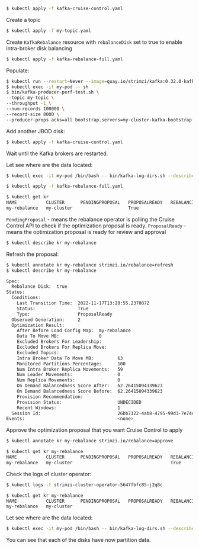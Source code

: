 ```bash
$ kubectl apply -f kafka-cruise-control.yaml
```

Create a topic

```bash
$ kubectl apply -f my-topic.yaml
```

Create `KafkaRebalance` resource with `rebalanceDisk` set to true to enable intra-broker disk balancing
```bash
$ kubectl apply -f kafka-rebalance-full.yaml
```

Populate:

```bash
$ kubectl run --restart=Never --image=quay.io/strimzi/kafka:0.32.0-kafka-3.3.1 my-pod -- /bin/sh -c "sleep 14400"
$ kubectl exec -it my-pod -- sh 
$ bin/kafka-producer-perf-test.sh \
--topic my-topic \
--throughput -1 \
--num-records 100000 \
--record-size 8000 \
--producer-props acks=all bootstrap.servers=my-cluster-kafka-bootstrap:9092
```

Add another JBOD disk:

```bash
$ kubectl apply -f kafka-cruise-control.yaml
```

Wait until the Kafka brokers are restarted.

Let see where are the data located:

```bash
$ kubectl exec -it my-pod /bin/bash -- bin/kafka-log-dirs.sh --describe --bootstrap-server my-cluster-kafka-bootstrap:9092 --broker-list 0,1,2 --topic-list my-topic |  grep '^{' | jq 
```


```bash
$ kubectl apply -f kafka-rebalance-full.yaml
```

```bash
$ kubectl get kr
NAME           CLUSTER      PENDINGPROPOSAL   PROPOSALREADY   REBALANCING   READY   NOTREADY
my-rebalance   my-cluster                     True
```

`PendingProposal` - means the rebalance operator is polling the Cruise Control API to check if the optimization proposal is ready.
`ProposalReady` - means the optimization proposal is ready for review and approval

```bash
$ kubectl describe kr my-rebalance
```

Refresh the proposal:
```bash
$ kubectl annotate kr my-rebalance strimzi.io/rebalance=refresh
$ kubectl describe kr my-rebalance

Spec:
  Rebalance Disk:  true
Status:
  Conditions:
    Last Transition Time:  2022-11-17T13:20:55.237087Z
    Status:                True
    Type:                  ProposalReady
  Observed Generation:     2
  Optimization Result:
    After Before Load Config Map:  my-rebalance
    Data To Move MB:               0
    Excluded Brokers For Leadership:
    Excluded Brokers For Replica Move:
    Excluded Topics:
    Intra Broker Data To Move MB:         63
    Monitored Partitions Percentage:      100
    Num Intra Broker Replica Movements:   59
    Num Leader Movements:                 0
    Num Replica Movements:                0
    On Demand Balancedness Score After:   62.26415094339623
    On Demand Balancedness Score Before:  62.26415094339623
    Provision Recommendation:
    Provision Status:                     UNDECIDED
    Recent Windows:                       1
  Session Id:                             26bb7122-4ab8-4795-99d3-7e74def82b74
Events:                                   <none>
```

Approve the optimization proposal that you want Cruise Control to apply

```bash
$ kubectl annotate kr my-rebalance strimzi.io/rebalance=approve
```

```bash
$ kubectl get kr my-rebalance
NAME           CLUSTER      PENDINGPROPOSAL   PROPOSALREADY   REBALANCING   READY   NOTREADY
my-rebalance   my-cluster                                     True
```

Check the logs of cluster operator:

```bash
$ kubectl logs -f strimzi-cluster-operator-5647fbfc85-j2q8c
```

```bash
$ kubectl get kr my-rebalance
NAME           CLUSTER      PENDINGPROPOSAL   PROPOSALREADY   REBALANCING   READY   NOTREADY
my-rebalance   my-cluster                                                   True
```

Let see where are the data located:

```bash
$ kubectl exec -it my-pod /bin/bash -- bin/kafka-log-dirs.sh --describe --bootstrap-server my-cluster-kafka-bootstrap:9092 --broker-list 0,1,2 --topic-list my-topic |  grep '^{' | jq 
```

You can see that each of the disks have now partition data.
